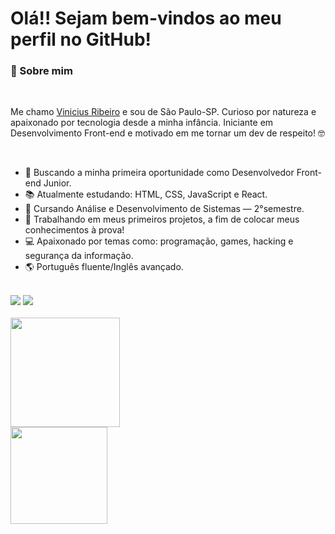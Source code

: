 <h1>Olá!! Sejam bem-vindos ao meu perfil no GitHub!</h1>
<h3>🚀 Sobre mim</h3><br>
  <p>Me chamo <a href="https://www.linkedin.com/in/jvinicius-ribeiro" target="_blank">Vinicius Ribeiro</a> e sou de São Paulo-SP. Curioso por natureza e apaixonado por tecnologia desde a minha infância. Iniciante em Desenvolvimento Front-end e motivado em me tornar um dev de respeito! 🤓</p><br>

<ul>
  <li>🎯 Buscando a minha primeira oportunidade como Desenvolvedor Front-end Junior.</li>
  <li>📚 Atualmente estudando: HTML, CSS, JavaScript e React.</li>
  <li>📝 Cursando Análise e Desenvolvimento de Sistemas — 2°semestre.</li>
  <li>🔨 Trabalhando em meus primeiros projetos, a fim de colocar meus conhecimentos à prova!</li>
  <li>💻 Apaixonado por temas como: programação, games, hacking e segurança da informação.</li>
  <li>🌎 Português fluente/Inglês avançado.</li>
</ul><br>
<div align="left">
  <a href="https://www.linkedin.com/in/jvinicius-ribeiro" target="_blank"><img src="https://img.shields.io/badge/-LinkedIn-%230077B5?style=for-the-badge&logo=linkedin&logoColor=white" target="_blank"></a>
  <a href = "mailto:jvinicius.ribeiro@proton.me"><img src="https://img.shields.io/badge/ProtonMail-8B89CC?style=for-the-badge&logo=protonmail&logoColor=white" target="_blank"></a>
</div><br>

<div align="left">
  <a href="https://github.com/jvinicius-ribeiro">
    <img height="175em" src="https://github-readme-stats.vercel.app/api?username=jvinicius-ribeiro&count_private=true&include_all_commits=true&show_icons=true&theme=github_dark&hide_border=false&show_owner=true"/><br>
    <img height="155em" src="https://github-readme-stats.vercel.app/api/top-langs/?username=jvinicius-ribeiro&count_private=true&include_all_commits=true&show_icons=true&theme=github_dark&hide_border=false&&layout=compact"/>
  </a>
</div>


  
